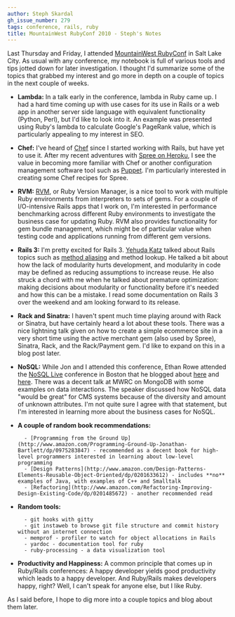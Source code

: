 ```yaml
---
author: Steph Skardal
gh_issue_number: 279
tags: conference, rails, ruby
title: MountainWest RubyConf 2010 - Steph's Notes
---
```


Last Thursday and Friday, I attended [MountainWest RubyConf](http://mtnwestrubyconf.org/2010/) in Salt Lake City. As usual with any conference, my notebook is full of various tools and tips jotted down for later investigation. I thought I'd summarize some of the topics that grabbed my interest and go more in depth on a couple of topics in the next couple of weeks.

- **Lambda:** In a talk early in the conference, lambda in Ruby came up. I had a hard time coming up with use cases for its use in Rails or a web app in another server side language with equivalent functionality (Python, Perl), but I'd like to look into it. An example was presented using Ruby's lambda to calculate Google's PageRank value, which is particularly appealing to my interest in SEO.
- **Chef:** I've heard of [Chef](http://wiki.opscode.com/display/chef/Home) since I started working with Rails, but have yet to use it. After my recent adventures with [Spree on Heroku](http://blog.endpoint.com/2010/03/spree-heroku-development-environment.html), I see the value in becoming more familiar with Chef or another configuration management software tool such as [Puppet](http://reductivelabs.com/products/puppet/). I'm particularly interested in creating some Chef recipes for Spree.
- **RVM:** [RVM](http://rvm.beginrescueend.com/), or Ruby Version Manager, is a nice tool to work with multiple Ruby environments from interpreters to sets of gems. For a couple of I/O-intensive Rails apps that I work on, I'm interested in performance benchmarking across different Ruby environments to investigate the business case for updating Ruby. RVM also provides functionality for gem bundle management, which might be of particular value when testing code and applications running from different gem versions.
- **Rails 3:** I'm pretty excited for Rails 3. [Yehuda Katz](http://yehudakatz.com/) talked about Rails topics such as [method aliasing](http://whynotwiki.com/Ruby_/_Method_aliasing_and_chaining) and method lookup. He talked a bit about how the lack of modularity hurts development, and modularity in code may be defined as reducing assumptions to increase reuse. He also struck a chord with me when he talked about premature optimization: making decisions about modularity or functionality before it's needed and how this can be a mistake. I read some documentation on Rails 3 over the weekend and am looking forward to its release.
- **Rack and Sinatra:** I haven't spent much time playing around with Rack or Sinatra, but have certainly heard a lot about these tools. There was a nice lightning talk given on how to create a simple ecommerce site in a very short time using the active merchant gem (also used by Spree), Sinatra, Rack, and the Rack/Payment gem. I'd like to expand on this in a blog post later.
- **NoSQL:** While Jon and I attended this conference, Ethan Rowe attended the [NoSQL Live](http://nosqlboston.eventbrite.com/) conference in Boston that he blogged about [here](http://blog.endpoint.com/2010/03/nosql-live-dynamo-derivatives-cassandra.html) and [here](http://blog.endpoint.com/2010/03/quick-thoughts-on-nosql-live-boston.html). There was a decent talk at MWRC on MongoDB with some examples on data interactions. The speaker discussed how NoSQL data "would be great" for CMS systems because of the diversity and amount of unknown attributes. I'm not quite sure I agree with that statement, but I'm interested in learning more about the business cases for NoSQL.
- **A couple of random book recommendations:**

        - [Programming from the Ground Up](http://www.amazon.com/Programming-Ground-Up-Jonathan-Bartlett/dp/0975283847) - recommended as a decent book for high-level programmers interested in learning about low-level programming
        - [Design Patterns](http://www.amazon.com/Design-Patterns-Elements-Reusable-Object-Oriented/dp/0201633612) - includes **no** examples of Java, with examples of C++ and Smalltalk
        - [Refactoring](http://www.amazon.com/Refactoring-Improving-Design-Existing-Code/dp/0201485672) - another recommended read

- **Random tools:**

        - git hooks with gitty
        - git instaweb to browse git file structure and commit history without an internet connection
        - memprof - profiler to watch for object allocations in Rails
        - yardoc - documentation tool for ruby
        - ruby-processing - a data visualization tool

- **Productivity and Happiness:** A common principle that comes up in Ruby/Rails conferences: A happy developer yields good productivity which leads to a happy developer. And Ruby/Rails makes developers happy, right? Well, I can't speak for anyone else, but I like Ruby.

As I said before, I hope to dig more into a couple topics and blog about them later.
